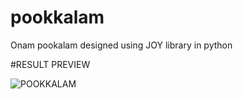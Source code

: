 # pookkalam

Onam pookalam designed using JOY library in python

#RESULT PREVIEW

![POOKKALAM](https://user-images.githubusercontent.com/80672865/131792092-c7a4e05b-30bf-419d-a8a8-7298bfbd4ad3.png)
